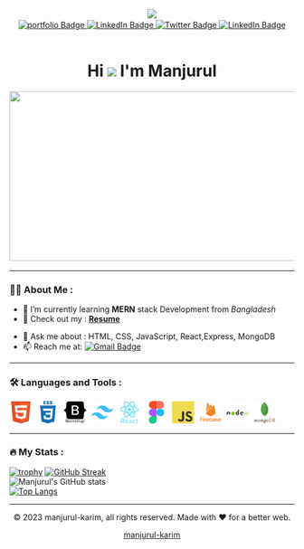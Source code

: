 

<div id="header" align="center">
  <img src="https://media.giphy.com/media/M9gbBd9nbDrOTu1Mqx/giphy.gif" width="100"/>
</div>
<div id="badges" align="center">
  <a href="https://manjurul-karim-835d19.netlify.app/">
    <img src="https://img.shields.io/badge/portfolio-blue?style=for-the-badge&logo=portfolio&logoColor=white" alt="portfolio Badge"/>
  </a>
  <a href="https://www.linkedin.com/in/manjurulkarim/">
    <img src="https://img.shields.io/badge/LinkedIn-blue?style=for-the-badge&logo=linkedin&logoColor=white" alt="LinkedIn Badge"/>
  </a>
  <a href="https://twitter.com/manjurul_karim">
    <img src="https://img.shields.io/badge/Twitter-dodgerblue?style=for-the-badge&logo=twitter&logoColor=white" alt="Twitter Badge"/>
  </a>
   <a href="https://www.facebook.com/mmkarimtanjil">
    <img src="https://img.shields.io/badge/FaceBook-blue?style=for-the-badge&logo=facebook&logoColor=white" alt="LinkedIn Badge"/>
  </a>
</div>
<div align="center"><img src="https://komarev.com/ghpvc/?username=manjurul-karim&style=flat-square&color=blue" alt=""/></div>

<div align="center">
 <h1>Hi
  <img src="https://media.giphy.com/media/hvRJCLFzcasrR4ia7z/giphy.gif" width="30px"/> I'm
 Manjurul</h1>
</div>


<div align="center">
  <img src="https://media.giphy.com/media/dWesBcTLavkZuG35MI/giphy.gif" width="600" height="300"/>
</div>

---

### :man_technologist: About Me :

<!--
- 🔭 I’m currently working on ... -->
 - 🌱 I’m  currently  learning **MERN** stack  Development from  *Bangladesh*
- 📄 Check out my : <a href="https://drive.google.com/file/d/1gHI8bV-2bbza5ZW4aNeBVaTqTEIoF6BD/view?usp=sharing">**Resume**</a> 
<!--- 👯 I’m looking to collaborate on ... 
- 🤔 I’m looking for help with ... -->
- 💬 Ask me about : HTML, CSS, JavaScript, React,Express, MongoDB
- 📫 Reach me at: [![Gmail Badge](https://img.shields.io/badge/gmail-red?style=flat&logo=gmail&logoColor=white)](mailto:manjurul17002@gmail.com)
<!-- - 😄 Pronouns: ...
- ⚡ Fun fact: ... -->

---

### :hammer_and_wrench: Languages and Tools :
<div>
  <img src="https://github.com/devicons/devicon/blob/master/icons/html5/html5-original.svg" title="HTML5" alt="HTML" width="40" height="40"/>&nbsp;
  <img src="https://github.com/devicons/devicon/blob/master/icons/css3/css3-plain-wordmark.svg"  title="CSS3" alt="CSS" width="40" height="40"/>&nbsp;
  <img src="https://github.com/devicons/devicon/blob/master/icons/bootstrap/bootstrap-plain-wordmark.svg"  title="Bootstrap" alt="bootstrap" width="40" height="40"/>&nbsp;
  <img src="https://github.com/devicons/devicon/blob/master/icons/tailwindcss/tailwindcss-plain.svg"  title="tailwindcss" alt="CSS" width="40" height="40"/>&nbsp;
  <img src="https://github.com/devicons/devicon/blob/master/icons/react/react-original-wordmark.svg" title="React" alt="React" width="40" height="40"/>&nbsp;
  <img src="https://github.com/devicons/devicon/blob/master/icons/figma/figma-original.svg" title="React" alt="React" width="40" height="40"/>&nbsp;
  <img src="https://github.com/devicons/devicon/blob/master/icons/javascript/javascript-original.svg" title="JavaScript" alt="JavaScript" width="40" height="40"/>&nbsp;
  <img src="https://github.com/devicons/devicon/blob/master/icons/firebase/firebase-plain-wordmark.svg" title="Firebase" alt="Firebase" width="40" height="40"/>&nbsp;
  <img src="https://github.com/devicons/devicon/blob/master/icons/nodejs/nodejs-original-wordmark.svg" title="NodeJS" alt="NodeJS" width="40" height="40"/>&nbsp;
  <img src="https://github.com/devicons/devicon/blob/master/icons/mongodb/mongodb-original-wordmark.svg" title="NodeJS" alt="NodeJS" width="40" height="40"/>&nbsp;
</div>

---

### :fire: My Stats :
[![trophy](https://github-profile-trophy.vercel.app/?username=manjurul-karim&theme=dark_lover)](https://github.com/manjurul-karim/github-profile-trophy)
[![GitHub Streak](http://github-readme-streak-stats.herokuapp.com?user=manjurul-karim&theme=white&background=FFFFFF)](https://git.io/streak-stats)   
 ![Manjurul's GitHub stats](https://github-readme-stats.vercel.app/api?username=manjurul-karim&show_icons=true&theme=transparent)     
 [![Top Langs](https://github-readme-stats.vercel.app/api/top-langs/?username=manjurul-karim&layout=compact&theme=vision-friendly-light)](https://github.com/manjurul-karim/github-readme-stats)


 ---
<p align="center"> © 2023 manjurul-karim, all rights reserved. Made with ❤️ for a better web. </p>
<p align="center">
<a href="https://manjurul-karim-835d19.netlify.app/" target="_blank">manjurul-karim</a>
</p>

